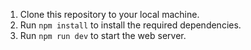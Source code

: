 

1. Clone this repository to your local machine.
2. Run `npm install` to install the required dependencies.
3. Run `npm run dev` to start the web server.
